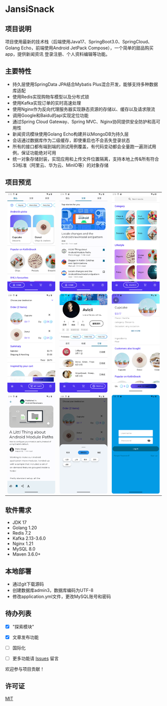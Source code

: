 # JansiSnack

## 项目说明

项目使用最新的技术栈（后端使用Java17、SpringBoot3.0、SpringCloud、Golang Echo，前端使用Android JetPack Compose），一个简单的甜品购买app，提供新闻资讯
登录注册、个人资料编辑等功能。

## 主要特性

* 持久层使用SpringData JPA结合Mybatis Plus混合开发，能够支持多种数据库适配
* 使用Redis实现购物车模型以及分布式锁
* 使用Kafka实现订单的实时高速处理
* 使用Nginx作为反向代理服务器实现静态资源的存储以、缓存以及请求限流
* 调用Google和Baidu的api实现定位功能
* 通过Spring Cloud Gateway、Spring MVC、Nginx协同提供安全防护和高可用性
* 新闻资讯模块使用Golang Echo构建并以MongoDB为持久层
* 会话通过数据库作为二级缓存，即使重启也不会丢失登录状态
* 所有的接口都有端到端的测试用例覆盖，有代码变动都会全量跑一遍测试用例，保证功能绝对可用
* 统一对象存储封装，实现应用和上传文件位置隔离，支持本地上传&所有符合S3标准（阿里云、华为云、MinIO等）的对象存储

## 项目预览

<table>
    <tr>
        <td><img src="images/Screenshot_20240525_101255.png"/></td>
        <td><img src="images/News.png"/></td>
        <td><img src="images/Cate.png"/></td>
    </tr>
    <tr>
        <td><img src="images/cart.png"/></td>
        <td><img src="images/prof.png"/></td>
        <td><img src="images/dessert.png"/></td>
    </tr>
     <tr>
       <td><img src="images/Articlle.png"/></td>
       <td><img src="images/locate.png"/></td>
       <td><img src="images/login.png"/></td>
    </tr>
</table>

## 软件需求

- JDK 17
- Golang 1.20
- Redis 7.2
- Kafka 2.13-3.6.0
- Nginx 1.21
- MySQL 8.0
- Maven 3.6.0+

## 本地部署

- 通过git下载源码
- 创建数据库admin3，数据库编码为UTF-8
- 修改application.yml文件，更改MySQL账号和密码

## 待办列表

- [x] "探索模块"

- [x] 文章发布功能

- [ ] 国际化

- [ ] 更多功能请 [Issues](https://github.com/cjbi/admin3/issues) 留言

欢迎参与项目贡献！

## 许可证

[MIT](LICENSE)
